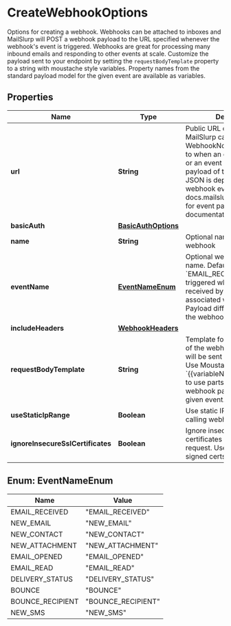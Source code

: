

# CreateWebhookOptions

Options for creating a webhook. Webhooks can be attached to inboxes and MailSlurp will POST a webhook payload to the URL specified whenever the webhook's event is triggered. Webhooks are great for processing many inbound emails and responding to other events at scale. Customize the payload sent to your endpoint by setting the `requestBodyTemplate` property to a string with moustache style variables. Property names from the standard payload model for the given event are available as variables.

## Properties

| Name | Type | Description | Notes |
|------------ | ------------- | ------------- | -------------|
|**url** | **String** | Public URL on your server that MailSlurp can post WebhookNotification payload to when an email is received or an event is trigger. The payload of the submitted JSON is dependent on the webhook event type. See docs.mailslurp.com/webhooks for event payload documentation. |  |
|**basicAuth** | [**BasicAuthOptions**](BasicAuthOptions) |  |  [optional] |
|**name** | **String** | Optional name for the webhook |  [optional] |
|**eventName** | [**EventNameEnum**](#EventNameEnum) | Optional webhook event name. Default is &#x60;EMAIL_RECEIVED&#x60; and is triggered when an email is received by the inbox associated with the webhook. Payload differ according to the webhook event name. |  [optional] |
|**includeHeaders** | [**WebhookHeaders**](WebhookHeaders) |  |  [optional] |
|**requestBodyTemplate** | **String** | Template for the JSON body of the webhook request that will be sent to your server. Use Moustache style &#x60;{{variableName}}&#x60; templating to use parts of the standard webhook payload for the given event. |  [optional] |
|**useStaticIpRange** | **Boolean** | Use static IP range when calling webhook endpoint |  [optional] |
|**ignoreInsecureSslCertificates** | **Boolean** | Ignore insecure SSL certificates when sending request. Useful for self-signed certs. |  [optional] |



## Enum: EventNameEnum

| Name | Value |
|---- | -----|
| EMAIL_RECEIVED | &quot;EMAIL_RECEIVED&quot; |
| NEW_EMAIL | &quot;NEW_EMAIL&quot; |
| NEW_CONTACT | &quot;NEW_CONTACT&quot; |
| NEW_ATTACHMENT | &quot;NEW_ATTACHMENT&quot; |
| EMAIL_OPENED | &quot;EMAIL_OPENED&quot; |
| EMAIL_READ | &quot;EMAIL_READ&quot; |
| DELIVERY_STATUS | &quot;DELIVERY_STATUS&quot; |
| BOUNCE | &quot;BOUNCE&quot; |
| BOUNCE_RECIPIENT | &quot;BOUNCE_RECIPIENT&quot; |
| NEW_SMS | &quot;NEW_SMS&quot; |



